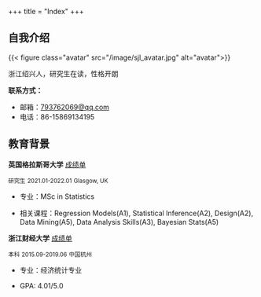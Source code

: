 +++
title = "Index"
+++

## 自我介绍

{{< figure class="avatar" src="/image/sjl_avatar.jpg" alt="avatar">}}

浙江绍兴人，研究生在读，性格开朗

**联系方式：**

- 邮箱：793762069@qq.com 
- 电话：86-15869134195

## 教育背景

**英国格拉斯哥大学** [成绩单](/pdf/研究生期间成绩单20220604.pdf)

<small>研究生</small> <small>2021.01-2022.01</small> <small>Glasgow, UK</small>

- 专业：MSc in Statistics

- 相关课程：Regression Models(A1), Statistical Inference(A2), Design(A2), Data
Mining(A5), Data Analysis Skills(A3), Bayesian Stats(A5)

**浙江财经大学** [成绩单](/pdf/本科毕业证书以及成绩单.pdf)

<small>本科</small> <small>2015.09-2019.06</small> <small>中国杭州</small>

- 专业：经济统计专业

- GPA: 4.01/5.0
